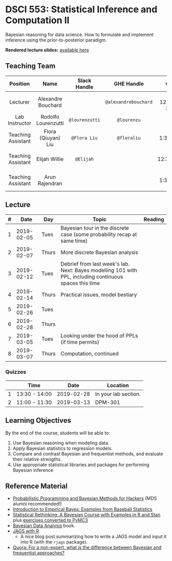 # DSCI 553: Statistical Inference and Computation II
Bayesian reasoning for data science. How to formulate and implement inference using the prior-to-posterior paradigm.

**Rendered lecture slides:** [available here](https://www.stat.ubc.ca/~bouchard/courses/dsi553-sp2018-19/)

## Teaching Team

| Position | Name  | Slack Handle | GHE Handle | Office hour
| :------: | :---: | :----------: | :--------: | :--------: |
| Lecturer | Alexandre Bouchard | | `@alexandrebouchard` | Tuesdays 12:30~1:30 ESB 3124/3125
| Lab Instructor | Rodolfo Lourenzutti | `@lourenzutti` | `@lourenzu` | N/A
| Teaching Assistant | Flora (Qiuyan) Liu | `@Flora Liu` | `@floraliu` | Tuesdays 1:30pm~2:30pm ESB 1045
| Teaching Assistant | Elijah Willie  | `@Elijah` | | Thursdays 12:30pm~1:30pm ESB1046
| Teaching Assistant | Arun Rajendran | || Fridays 1:30pm~2:30om ESB1045

## Lecture


| # |  Date | Day | Topic | Reading
|---|------------------|-----|-------|---------
| 1 | 2019-02-05 | Tues | Bayesian tour in the discrete case (some probability recap at same time) 
| 2 | 2019-02-07 | Thurs | More discrete Bayesian analysis ||
| 3 | 2019-02-12 | Tues | Debrief from last week's lab. Next: Bayes modelling 101 with PPL, including continuous spaces this time |
| 4 | 2019-02-14 | Thurs | Practical issues, model bestiary |
| 5 | 2019-02-26 | Tues |  |
| 6 | 2019-02-28 | Thurs |  |
| 7 | 2019-03-05 | Tues | Looking under the hood of PPLs (if time permits)  |
| 8 | 2019-03-07 | Thurs | Computation, continued | 

### Quizzes

|     |      Time     |     Date   | Location |
|-----|---------------|------------|----------|
| 1   | 13:30 - 14:00 | 2019-02-28 | In your lab section.
| 2   | 11:00 - 11:30 | 2019-03-13 | DPM-301


## Learning Objectives

By the end of the course, students will be able to:

1. Use Bayesian reasoning when modeling data.
2. Apply Bayesian statistics to regression models.
3. Compare and contrast Bayesian and frequentist methods, and evaluate their relative strengths.
4. Use appropriate statistical libraries and packages for performing Bayesian inference


## Reference Material

* [Probabilistic Programming and Bayesian Methods for Hackers](https://camdavidsonpilon.github.io/Probabilistic-Programming-and-Bayesian-Methods-for-Hackers/) (MDS alumni recommended!)
* [Introduction to Empirical Bayes: Examples from Baseball Statistics](https://gumroad.com/l/empirical-bayes)
* [Statistical Rethinking: A Bayesian Course with Examples in R and Stan](http://xcelab.net/rm/statistical-rethinking/) plus [exercises converted to PyMC3](https://github.com/aloctavodia/Statistical-Rethinking-with-Python-and-PyMC3)
* [Bayesian Data Analysis](http://www.stat.columbia.edu/~gelman/book/) book.
* [JAGS with R](http://www.johnmyleswhite.com/notebook/2010/08/20/using-jags-in-r-with-the-rjags-package/)
  - A nice blog post summarizing how to write a JAGS model and input it into R (with the `rjags` package).
* [Quora: For a non-expert, what is the difference between Bayesian and frequentist approaches?](https://www.quora.com/For-a-non-expert-what-is-the-difference-between-Bayesian-and-frequentist-approaches)
